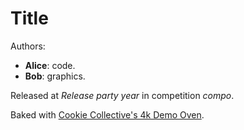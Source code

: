 # Title

Authors:

- **Alice**: code.
- **Bob**: graphics.

Released at _Release party year_ in competition _compo_.

Baked with [Cookie Collective's 4k Demo Oven](https://github.com/CookieCollective/4k-Demo-Oven).
